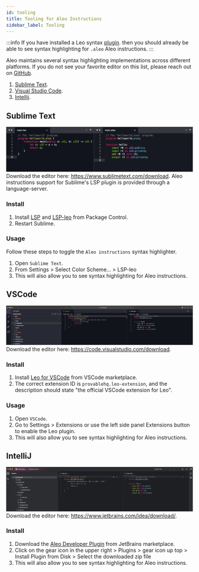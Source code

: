 ```yaml
---
id: tooling
title: Tooling for Aleo Instructions
sidebar_label: Tooling
---
```


:::info
If you have installed a Leo syntax [plugin](https://docs.leo-lang.org/getting_started/ide#plugins).
then you should already be able to see syntax highlighting for `.aleo` Aleo instructions.
:::

Aleo maintains several syntax highlighting implementations across different platforms. If you do not see your favorite editor on this list, please reach out on [GitHub](https://github.com/provablehq/welcome/issues/new).

1. [Sublime Text](#sublime-text).
2. [Visual Studio Code](#vscode).
3. [Intellij](#intellij).

## Sublime Text

![](./images/sublime.png)  
Download the editor here: https://www.sublimetext.com/download.
Aleo instructions support for Sublime's LSP plugin is provided through a language-server.

### Install


1. Install [LSP](https://packagecontrol.io/packages/LSP) and [LSP-leo](https://packagecontrol.io/packages/LSP-leo) from Package Control.
2. Restart Sublime.


### Usage

Follow these steps to toggle the `Aleo instructions` syntax highlighter.

1. Open `Sublime Text`.
2. From Settings > Select Color Scheme... > LSP-leo
3. This will also allow you to see syntax highlighting for Aleo instructions. 

## VSCode

![](./images/vscode.png)
Download the editor here: https://code.visualstudio.com/download.

### Install

1. Install [Leo for VSCode](https://marketplace.visualstudio.com/items?itemName=aleohq.leo-extension) from VSCode marketplace.   
2. The correct extension ID is `provablehq.leo-extension`, and the description should state "the official VSCode extension for Leo".

### Usage

1. Open `VSCode`.
2. Go to Settings > Extensions or use the left side panel Extensions button to enable the Leo plugin.
3. This will also allow you to see syntax highlighting for Aleo instructions. 

## IntelliJ

![](./images/intellij.png)
Download the editor here: https://www.jetbrains.com/idea/download/.

### Install

1. Download the [Aleo Developer Plugin](https://plugins.jetbrains.com/plugin/19890-aleo-developer) from JetBrains marketplace.
2. Click on the gear icon in the upper right > Plugins > gear icon up top > Install Plugin from Disk > Select the downloaded zip file
3. This will also allow you to see syntax highlighting for Aleo instructions. 